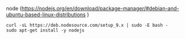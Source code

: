 node (https://nodejs.org/en/download/package-manager/#debian-and-ubuntu-based-linux-distributions )
```
curl -sL https://deb.nodesource.com/setup_9.x | sudo -E bash -
sudo apt-get install -y nodejs
```
